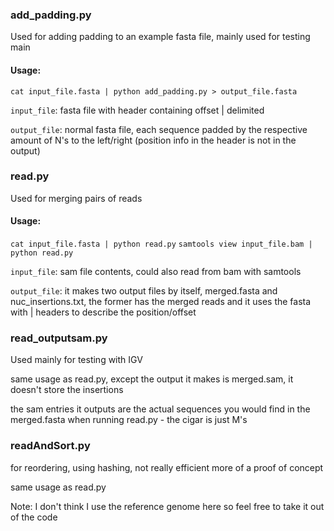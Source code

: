 ### add_padding.py

Used for adding padding to an example fasta file, mainly used for testing main

#### Usage:

`cat input_file.fasta | python add_padding.py > output_file.fasta`

`input_file`: fasta file with header containing offset | delimited

`output_file`: normal fasta file, each sequence padded by the respective amount of N's to the left/right (position info in the header is not in the output)

### read.py

Used for merging pairs of reads

#### Usage:
`cat input_file.fasta | python read.py`
`samtools view input_file.bam | python read.py`

`input_file`: sam file contents, could also read from bam with samtools

`output_file`: it makes two output files by itself, merged.fasta and nuc_insertions.txt, the former has the merged reads and it uses the fasta with | headers to describe the position/offset

### read_outputsam.py

Used mainly for testing with IGV

same usage as read.py, except the output it makes is merged.sam, it doesn't store the insertions

the sam entries it outputs are the actual sequences you would find in the merged.fasta when running read.py - the cigar is just M's

### readAndSort.py
for reordering, using hashing, not really efficient more of a proof of concept

same usage as read.py

Note: I don't think I use the reference genome here so feel free to take it out of the code
